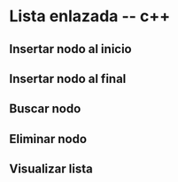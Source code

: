 # Lista enlazada -- c++
## Insertar nodo al inicio
## Insertar nodo al final
## Buscar nodo
## Eliminar nodo
## Visualizar lista

